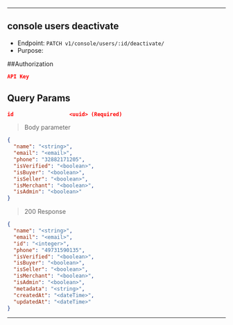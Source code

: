 
----------------------------------------------------------------------------------
## console users deactivate
* Endpoint: `PATCH v1/console/users/:id/deactivate/`
* Purpose: 

##Authorization

```json
API Key
```
## Query Params

```json
id                  <uuid> (Required)
```

> Body parameter

```json
{
  "name": "<string>",
  "email": "<email>",
  "phone": "32882171205",
  "isVerified": "<boolean>",
  "isBuyer": "<boolean>",
  "isSeller": "<boolean>",
  "isMerchant": "<boolean>",
  "isAdmin": "<boolean>"
}
```

> 200 Response

```json
{
  "name": "<string>",
  "email": "<email>",
  "id": "<integer>",
  "phone": "49731590135",
  "isVerified": "<boolean>",
  "isBuyer": "<boolean>",
  "isSeller": "<boolean>",
  "isMerchant": "<boolean>",
  "isAdmin": "<boolean>",
  "metadata": "<string>",
  "createdAt": "<dateTime>",
  "updatedAt": "<dateTime>"
}
```
----------------------------------------------------------------------------------